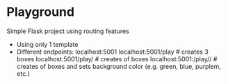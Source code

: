 # Playground

Simple Flask project using routing features
- Using only 1 template
- Different endpoints:
  localhost:5001
  localhost:5001/play  # creates 3 boxes
  localhost:5001/play/<num> # creates <num> of boxes
  localhost:5001:/play/<num>/<color>  # creates <num> of boxes and sets background color (e.g. green, blue, purplem, etc.)

